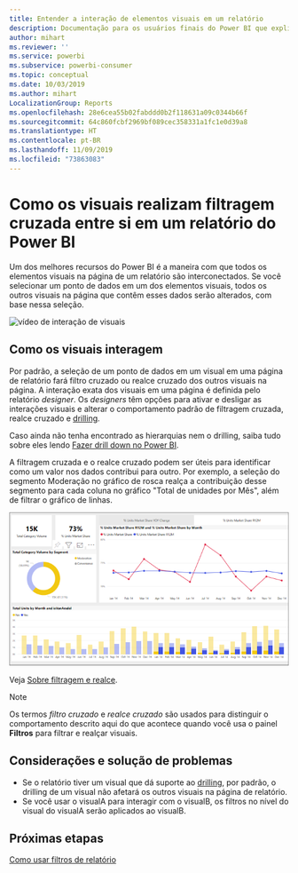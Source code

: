 ```yaml
---
title: Entender a interação de elementos visuais em um relatório
description: Documentação para os usuários finais do Power BI que explica como os visuais interagem em uma página de relatório.
author: mihart
ms.reviewer: ''
ms.service: powerbi
ms.subservice: powerbi-consumer
ms.topic: conceptual
ms.date: 10/03/2019
ms.author: mihart
LocalizationGroup: Reports
ms.openlocfilehash: 28e6cea55b02fabddd0b2f118631a09c0344b66f
ms.sourcegitcommit: 64c860fcbf2969bf089cec358331a1fc1e0d39a8
ms.translationtype: HT
ms.contentlocale: pt-BR
ms.lasthandoff: 11/09/2019
ms.locfileid: "73863083"
---
```

# <a name="how-visuals-cross-filter-each-other-in-a-power-bi-report"></a>Como os visuais realizam filtragem cruzada entre si em um relatório do Power BI
Um dos melhores recursos do Power BI é a maneira com que todos os elementos visuais na página de um relatório são interconectados. Se você selecionar um ponto de dados em um dos elementos visuais, todos os outros visuais na página que contêm esses dados serão alterados, com base nessa seleção. 

![vídeo de interação de visuais](media/end-user-interactions/interactions.gif)

## <a name="how-visuals-interact-with-each-other"></a>Como os visuais interagem

Por padrão, a seleção de um ponto de dados em um visual em uma página de relatório fará filtro cruzado ou realce cruzado dos outros visuais na página. A interação exata dos visuais em uma página é definida pelo relatório *designer*. Os *designers* têm opções para ativar e desligar as interações visuais e alterar o comportamento padrão de filtragem cruzada, realce cruzado e [drilling](end-user-drill.md). 

Caso ainda não tenha encontrado as hierarquias nem o drilling, saiba tudo sobre eles lendo [Fazer drill down no Power BI](end-user-drill.md). 

A filtragem cruzada e o realce cruzado podem ser úteis para identificar como um valor nos dados contribui para outro. Por exemplo, a seleção do segmento Moderação no gráfico de rosca realça a contribuição desse segmento para cada coluna no gráfico "Total de unidades por Mês", além de filtrar o gráfico de linhas.

![imagem da interação de visuais](media/end-user-interactions/power-bi-interactions.png)

Veja [Sobre filtragem e realce](end-user-report-filter.md). 


  
> [!NOTE]
> Os termos *filtro cruzado* e *realce cruzado* são usados para distinguir o comportamento descrito aqui do que acontece quando você usa o painel **Filtros** para filtrar e realçar visuais.  

## <a name="considerations-and-troubleshooting"></a>Considerações e solução de problemas
- Se o relatório tiver um visual que dá suporte ao [drilling](end-user-drill.md), por padrão, o drilling de um visual não afetará os outros visuais na página de relatório.     
- Se você usar o visualA para interagir com o visualB, os filtros no nível do visual do visualA serão aplicados ao visualB.

## <a name="next-steps"></a>Próximas etapas
[Como usar filtros de relatório](../power-bi-how-to-report-filter.md)
